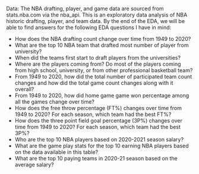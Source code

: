 Data: The NBA drafting, player, and game data are sourced from stats.nba.com via the nba_api.
This is an exploratory data analysis of NBA historic drafting, player, and team data. By the end of the EDA, we will be able to find answers for the following EDA questions I have in mind:
- How does the NBA drafting count change over time from 1949 to 2020?
- What are the top 10 NBA team that drafted most number of player from university?
- When did the teams first start to draft players from the universities?
- Where are the players coming from? Do most of the players coming from high school, university, or from other professional basketball team?
- From 1949 to 2020, how did the total number of participated team count changes and how did the total game count changes along with it overall?
- From 1949 to 2020, how did home game game won percentage among all the games change over time?
- How does the free throw percentage (FT%) changes over time from 1949 to 2020? For each season, which team had the best FT%?
- How does the three point field goal percentage (3P%) changes over time from 1949 to 2020? For each season, which team had the best 3P%?
- Who are the top 10 NBA players based on 2020-2021 season salary?
- What are the game play stats for the top 10 earning NBA players based on the data available in this table?
- What are the top 10 paying teams in 2020-21 season based on the average salary?
